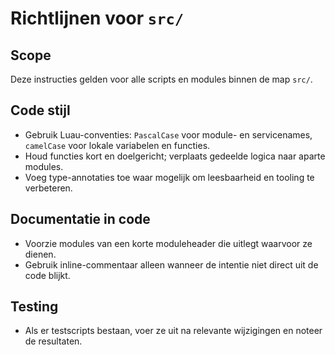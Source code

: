 # Richtlijnen voor `src/`

## Scope
Deze instructies gelden voor alle scripts en modules binnen de map `src/`.

## Code stijl
- Gebruik Luau-conventies: `PascalCase` voor module- en servicenames, `camelCase` voor lokale variabelen en functies.
- Houd functies kort en doelgericht; verplaats gedeelde logica naar aparte modules.
- Voeg type-annotaties toe waar mogelijk om leesbaarheid en tooling te verbeteren.

## Documentatie in code
- Voorzie modules van een korte moduleheader die uitlegt waarvoor ze dienen.
- Gebruik inline-commentaar alleen wanneer de intentie niet direct uit de code blijkt.

## Testing
- Als er testscripts bestaan, voer ze uit na relevante wijzigingen en noteer de resultaten.
